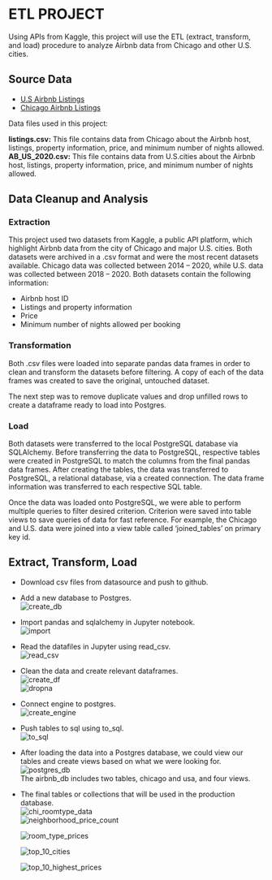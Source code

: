 # ETL PROJECT
Using APIs from Kaggle, this project will use the ETL (extract, transform, and load) procedure to analyze Airbnb data from Chicago and other U.S. cities.


## Source Data
* [U.S Airbnb Listings](https://www.kaggle.com/kritikseth/us-airbnb-open-data)
* [Chicago Airbnb Listings](https://www.kaggle.com/jinbonnie/chicago-airbnb-open-data/version/1)

Data files used in this project:

<b>listings.csv:</b> This file contains data from Chicago about the Airbnb host, listings, property information, price, and minimum number of nights allowed.<br>
<b>AB_US_2020.csv:</b> This file contains data from U.S.cities about the Airbnb host, listings, property information, price, and minimum number of nights allowed.

## Data Cleanup and Analysis

### Extraction 
This project used two datasets from Kaggle, a public API platform, which highlight Airbnb data from the city of Chicago and major U.S. cities. Both datasets were archived in a .csv format and were the most recent datasets available. Chicago data was collected between 2014 – 2020, while U.S. data was collected between 2018 – 2020. Both datasets contain the following information:
*	Airbnb host ID
*	Listings and property information
*	Price
*	Minimum number of nights allowed per booking

### Transformation 
Both .csv files were loaded into separate pandas data frames in order to clean and transform the datasets before filtering. A copy of each of the data frames was created to save the original, untouched dataset. 

The next step was to remove duplicate values and drop unfilled rows to create a dataframe ready to load into Postgres.

### Load 
Both datasets were transferred to the local PostgreSQL database via SQLAlchemy. Before transferring the data to PostgreSQL, respective tables were created in PostgreSQL to match the columns from the final pandas data frames. After creating the tables, the data was transferred to PostgreSQL, a relational database, via a created connection. The data frame information was transferred to each respective SQL table. 

Once the data was loaded onto PostgreSQL, we were able to perform multiple queries to filter desired criterion. Criterion were saved into table views to save queries of data for fast reference. For example, the Chicago and U.S. data were joined into a view table called ‘joined_tables’ on primary key id.


## Extract, Transform, Load 

* Download csv files from datasource and push to github.
* Add a new database to Postgres. <br>
![create_db](images/create_db.png)
* Import pandas and sqlalchemy in Jupyter notebook.<br>
![import](images/import.png)
* Read the datafiles in Jupyter using read_csv.<br>
![read_csv](images/read_csv.png)

* Clean the data and create relevant dataframes.<br>
![create_df](images/create_df.png)<br>
![dropna](images/drop_na.png)
* Connect engine to postgres.<br>
![create_engine](images/create_engine.png)
* Push tables to sql using to_sql.<br>
![to_sql](images/to_sql.png)

* After loading the data into a Postgres database, we could view our tables and create views based on what we were looking for.<br>
![postgres_db](images/postgres_db.png)<br>
The airbnb_db includes two tables, chicago and usa, and four views. 
* The final tables or collections that will be used in the production database.<br>
    ![chi_roomtype_data](chi_roomtype_data.png)<br>
    ![neighborhood_price_count](neighborhood_price_count.png)<br>

    ![room_type_prices](images/room_types_prices.png)<br>

    ![top_10_cities](images/top_10_cities.png)<br>

    ![top_10_highest_prices](images/top_10_highest_prices.png)<br>

<br>
<br>
<br>




